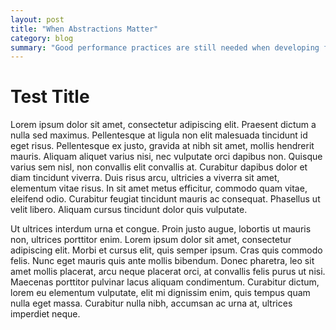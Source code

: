 ```yaml
---
layout: post
title: "When Abstractions Matter"
category: blog
summary: "Good performance practices are still needed when developing fast web experience."
---
```


# Test Title

Lorem ipsum dolor sit amet, consectetur adipiscing elit. Praesent dictum a nulla sed maximus. Pellentesque at ligula non elit malesuada tincidunt id eget risus. Pellentesque ex justo, gravida at nibh sit amet, mollis hendrerit mauris. Aliquam aliquet varius nisi, nec vulputate orci dapibus non. Quisque varius sem nisl, non convallis elit convallis at. Curabitur dapibus dolor et diam tincidunt viverra. Duis risus arcu, ultricies a viverra sit amet, elementum vitae risus. In sit amet metus efficitur, commodo quam vitae, eleifend odio. Curabitur feugiat tincidunt mauris ac consequat. Phasellus ut velit libero. Aliquam cursus tincidunt dolor quis vulputate.

Ut ultrices interdum urna et congue. Proin justo augue, lobortis ut mauris non, ultrices porttitor enim. Lorem ipsum dolor sit amet, consectetur adipiscing elit. Morbi et cursus elit, quis semper ipsum. Cras quis commodo felis. Nunc eget mauris quis ante mollis bibendum. Donec pharetra, leo sit amet mollis placerat, arcu neque placerat orci, at convallis felis purus ut nisi. Maecenas porttitor pulvinar lacus aliquam condimentum. Curabitur dictum, lorem eu elementum vulputate, elit mi dignissim enim, quis tempus quam nulla eget massa. Curabitur nulla nibh, accumsan ac urna at, ultrices imperdiet neque.